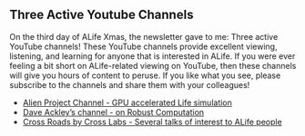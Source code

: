 ## Three Active Youtube Channels
On the third day of ALife Xmas, the newsletter gave to me: Three active YouTube channels! These YouTube channels provide excellent viewing, listening, and learning for anyone that is interested in ALife. If you were ever feeling a bit short on ALife-related viewing on YouTube, then these channels will give you hours of content to peruse. If you like what you see, please subscribe to the channels and share them with your colleagues!

- [Alien Project Channel - GPU accelerated Life simulation](https://www.youtube.com/@alien-project)
- [Dave Ackley’s channel - on Robust Computation](https://www.youtube.com/@DaveAckley/videos)
- [Cross Roads by Cross Labs - Several talks of interest to ALife people](https://www.youtube.com/@CrossLabsAI/playlists)
